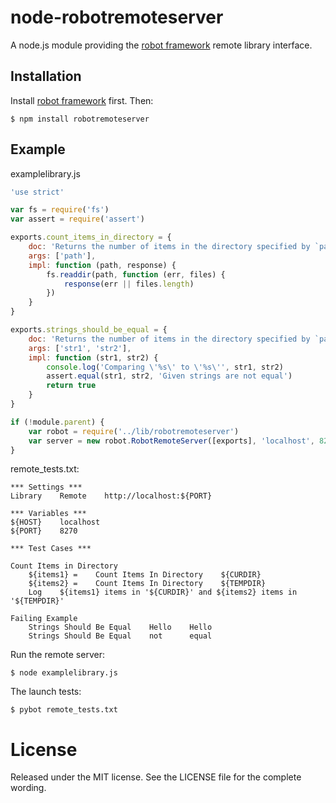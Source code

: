 # node-robotremoteserver

  A node.js module providing the [robot framework](http://www.robotframework.org) remote library interface.

## Installation

Install [robot framework](http://code.google.com/p/robotframework/wiki/Installation) first. Then:

    $ npm install robotremoteserver

## Example

examplelibrary.js

```js
'use strict'

var fs = require('fs')
var assert = require('assert')

exports.count_items_in_directory = {
    doc: 'Returns the number of items in the directory specified by `path`.',
    args: ['path'],
    impl: function (path, response) {
        fs.readdir(path, function (err, files) {
            response(err || files.length)
        })
    }
}

exports.strings_should_be_equal = {
    doc: 'Returns the number of items in the directory specified by `path`.',
    args: ['str1', 'str2'],
    impl: function (str1, str2) {
        console.log('Comparing \'%s\' to \'%s\'', str1, str2)
        assert.equal(str1, str2, 'Given strings are not equal')
        return true
    }
}

if (!module.parent) {
    var robot = require('../lib/robotremoteserver')
    var server = new robot.RobotRemoteServer([exports], 'localhost', 8270, true)
}
```

remote_tests.txt:

```
*** Settings ***
Library    Remote    http://localhost:${PORT}

*** Variables ***
${HOST}    localhost
${PORT}    8270

*** Test Cases ***

Count Items in Directory
    ${items1} =    Count Items In Directory    ${CURDIR}
    ${items2} =    Count Items In Directory    ${TEMPDIR}
    Log    ${items1} items in '${CURDIR}' and ${items2} items in '${TEMPDIR}'

Failing Example
    Strings Should Be Equal    Hello    Hello
    Strings Should Be Equal    not      equal
```

Run the remote server:

    $ node examplelibrary.js

The launch tests:

    $ pybot remote_tests.txt


License
=======

Released under the MIT license. See the LICENSE file for the complete wording.


